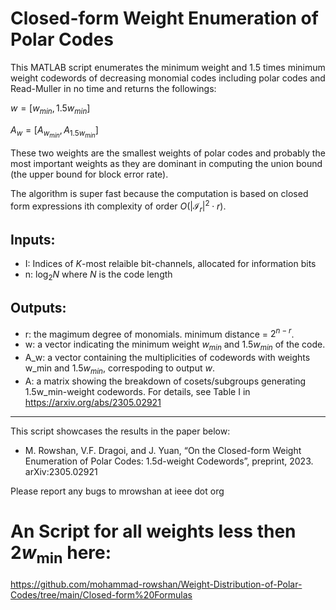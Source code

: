 # Closed-form Weight Enumeration of Polar Codes
This MATLAB script enumerates the minimum weight and 1.5 times minimum weight codewords of decreasing monomial codes including polar codes and Read-Muller in no time and returns the followings: 

$w = [ w_{min}, 1.5w_{min} ]$

$A_w = [ A_{w_{min}}, A_{1.5w_{min}} ]$

These two weights are the smallest weights of polar codes and probably the most important weights as they are dominant in computing the union bound (the upper bound for block error rate). 

The algorithm is super fast because the computation is based on closed form expressions ith complexity of order $O(|\mathcal{I}_r|^2\cdot r)$.

## Inputs:
- I: Indices of $K$-most relaible bit-channels, allocated for information bits
- n: $\log_2N$ where $N$ is the code length

## Outputs: 
- r: the magimum degree of monomials. minimum distance = $2^{n-r}$. 
- w: a vector indicating the minimum weight $w_{min}$ and $1.5w_{min}$ of the code.
- A_w: a vector containing the multiplicities of codewords with weights w_min and $1.5w_{min}$, correspoding to output $w$.
- A: a matrix showing the breakdown of cosets/subgroups generating 1.5w_min-weight codewords. For details, see Table I in https://arxiv.org/abs/2305.02921

---
This script showcases the results in the paper below:

- M. Rowshan, V.F. Dragoi, and J. Yuan, “On the Closed-form Weight Enumeration of Polar Codes: 1.5d-weight Codewords”, preprint, 2023. arXiv:2305.02921

Please report any bugs to mrowshan at ieee dot org

# An Script for all weights less then $2w_{\min}$ here:

https://github.com/mohammad-rowshan/Weight-Distribution-of-Polar-Codes/tree/main/Closed-form%20Formulas
